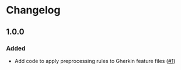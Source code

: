 # Changelog

## 1.0.0

### Added

- Add code to apply preprocessing rules to Gherkin feature files ([#1](https://github.com/szikszail/gherkin-preprocessor/issues/1))
